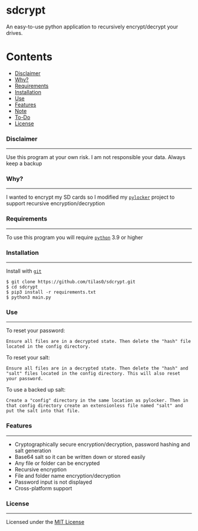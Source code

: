 
# sdcrypt
An easy-to-use python application to recursively encrypt/decrypt your drives.

Contents
========

 * [Disclaimer](#disclaimer)
 * [Why?](#why)
 * [Requirements](#requirements)
 * [Installation](#installation)
 * [Use](#use)
 * [Features](#features)
 * [Note](#note)
 * [To-Do](#to-do)
 * [License](#license)

### Disclaimer
---
Use this program at your own risk. I am not responsible your data. Always keep a backup

### Why?
---
I wanted to encrypt my SD cards so I modified my [`pylocker`](https://www.github.com/tilas01/pylocker) project to support recursive encryption/decryption

### Requirements
---
To use this program you will require [`python`](https://www.python.org/) 3.9 or higher

### Installation
---
Install with [`git`](https://git-scm.com/)
```
$ git clone https://github.com/tilas0/sdcrypt.git
$ cd sdcrypt
$ pip3 install -r requirements.txt
$ python3 main.py
```

### Use
---
To reset your password:

``
Ensure all files are in a decrypted state. Then delete the "hash" file located in the config directory.
``

To reset your salt:

``
Ensure all files are in a decrypted state. Then delete the "hash" and "salt" files located in the config directory. This will also reset your password.
``

To use a backed up salt:

``
Create a "config" directory in the same location as pylocker. Then in that config directory create an extensionless file named "salt" and put the salt into that file.
``

### Features
---
- Cryptographically secure encryption/decryption, password hashing and salt generation
- Base64 salt so it can be written down or stored easily
- Any file or folder can be encrypted
- Recursive encryption
- File and folder name encryption/decryption
- Password input is not displayed
- Cross-platform support

### License
---
Licensed under the [MIT License](LICENSE)